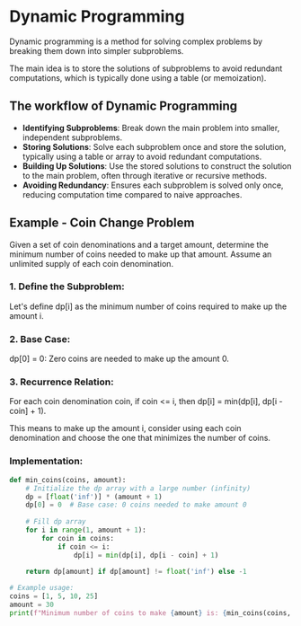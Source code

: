 # Dynamic Programming

Dynamic programming is a method for solving complex problems by breaking them down into simpler subproblems. 

The main idea is to store the solutions of subproblems to avoid redundant computations, which is typically done using a table (or memoization).

## The workflow of Dynamic Programming 
- **Identifying Subproblems**:
    Break down the main problem into smaller, independent subproblems.
- **Storing Solutions**: 
    Solve each subproblem once and store the solution, typically using a table or array to avoid redundant computations.
- **Building Up Solutions**: 
    Use the stored solutions to construct the solution to the main problem, often through iterative or recursive methods.
- **Avoiding Redundancy**: 
    Ensures each subproblem is solved only once, reducing computation time compared to naive approaches.

## Example - Coin Change Problem

Given a set of coin denominations and a target amount, determine the minimum number of coins needed to make up that amount. Assume an unlimited supply of each coin denomination.

### 1. Define the Subproblem:

Let's define dp[i] as the minimum number of coins required to make up the amount i.

### 2. Base Case:

dp[0] = 0: Zero coins are needed to make up the amount 0.

### 3. Recurrence Relation:

For each coin denomination coin, if coin <= i, then dp[i] = min(dp[i], dp[i - coin] + 1).

This means to make up the amount i, consider using each coin denomination and choose the one that minimizes the number of coins.

### Implementation:
```python
def min_coins(coins, amount):
    # Initialize the dp array with a large number (infinity)
    dp = [float('inf')] * (amount + 1)
    dp[0] = 0  # Base case: 0 coins needed to make amount 0
    
    # Fill dp array
    for i in range(1, amount + 1):
        for coin in coins:
            if coin <= i:
                dp[i] = min(dp[i], dp[i - coin] + 1)
    
    return dp[amount] if dp[amount] != float('inf') else -1

# Example usage:
coins = [1, 5, 10, 25]
amount = 30
print(f"Minimum number of coins to make {amount} is: {min_coins(coins, amount)}")
```


